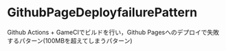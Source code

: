 # GithubPageDeployfailurePattern
Github Actions + GameCIでビルドを行い，Github Pagesへのデプロイで失敗するパターン(100MBを超えてしまうパターン)
